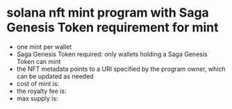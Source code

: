# solana nft mint program with Saga Genesis Token requirement for mint 

- one mint per wallet
- Saga Genesis Token required: only wallets holding a Saga Genesis Token can mint
- the NFT metadata points to a URI specified by the program owner, which can be updated as needed
- cost of mint is: 
- the royalty fee is: 
- max supply is: 

